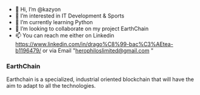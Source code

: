 - 👋 Hi, I’m @kazyon
- 👀 I’m interested in IT Development & Sports
- 🌱 I’m currently learning Python
- 💞️ I’m looking to collaborate on my project EarthChain
- 📫 You can reach me either on Linkedin https://www.linkedin.com/in/drago%C8%99-bac%C3%AEtea-b1196479/ or via Email "herophiloslimited@gmail.com "

### EarthChain
Earthchain is a specialized, industrial oriented blockchain that will have the aim to adapt to all the technologies.  
